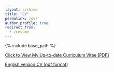 ```yaml
---
layout: archive
title: "CV"
permalink: /cv/
author_profile: true
redirect_from:
  - /resume
---
```



{% include base_path %}

[Click to View My Up-to-date Curriculum Vitae [PDF]](http://lantaoyu.github.io/files/lantaoyu_cv.pdf)

<!-- <embed src="https::/raynalm.github.io/files/raynalm_cv_en.pdf" width="650" height="1800" type='application/pdf'> -->
[English version CV [pdf format]]()  
